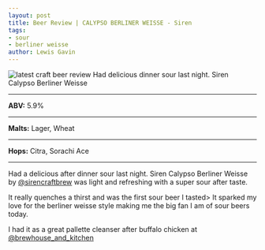 ```yaml
---
layout: post
title: Beer Review | CALYPSO BERLINER WEISSE - Siren
tags: 
- sour
- berliner weisse
author: Lewis Gavin
---
```


![latest craft beer review Had delicious dinner sour last night. Siren Calypso Berliner Weisse](https://instagram.fman1-1.fna.fbcdn.net/vp/2ed4eb5852be6fd138bfa0530e4904cc/5C6FFD4A/t51.2885-15/sh0.08/e35/s750x750/43064230_159982978276102_8306953925561168317_n.jpg?ig_cache_key=MTg4NDkwMjk4NjA5OTAwMDQ3OQ%3D%3D.2)

***
**ABV:** 5.9%

***
**Malts:**   Lager, Wheat

***
**Hops:**    Citra, Sorachi Ace

***

Had a delicious after dinner sour last night. Siren Calypso Berliner Weisse by [@sirencraftbrew](https://instagram.com/sirencraftbrew) was light and refreshing with a super sour after taste.

It really quenches a thirst and was the first sour beer I tasted> It sparked my love for the berliner weisse style making me the big fan I am of sour beers today.

I had it as a great pallette cleanser after buffalo chicken at [@brewhouse_and_kitchen](https://instagram.com/brewhouse_and_kitchen)

